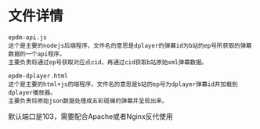 # 文件详情
```
epdm-api.js
这个是主要的nodejs后端程序，文件名的意思是dplayer的弹幕id为b站的ep号所获取的弹幕数据的一个api程序。    
主要负责将通过ep号获取对应点cid，再通过cid获取b站原始xml弹幕数据。
```
```
epdm-dplayer.html
这个是主要的html+js的端程序，文件名的意思是b站的ep号为dplayer弹幕id并加载到dplayer播放器。    
主要负责将原始json数据处理成五彩斑斓的弹幕并呈现出来。    
```
默认端口是103，需要配合Apache或者Nginx反代使用
